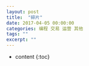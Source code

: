 ```yaml
---
layout: post
title:  "碎片"
date: 2017-04-05 00:00:00
categories: 编程 交易 运营 其他
tags: ""
excerpt: ""
---
```


* content
{:toc}


























